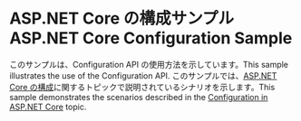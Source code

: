# <a name="aspnet-core-configuration-sample"></a><span data-ttu-id="d28e4-101">ASP.NET Core の構成サンプル</span><span class="sxs-lookup"><span data-stu-id="d28e4-101">ASP.NET Core Configuration Sample</span></span>

<span data-ttu-id="d28e4-102">このサンプルは、Configuration API の使用方法を示しています。</span><span class="sxs-lookup"><span data-stu-id="d28e4-102">This sample illustrates the use of the Configuration API.</span></span> <span data-ttu-id="d28e4-103">このサンプルでは、[ASP.NET Core の構成](https://docs.microsoft.com/aspnet/core/fundamentals/configuration)に関するトピックで説明されているシナリオを示します。</span><span class="sxs-lookup"><span data-stu-id="d28e4-103">This sample demonstrates the scenarios described in the [Configuration in ASP.NET Core](https://docs.microsoft.com/aspnet/core/fundamentals/configuration) topic.</span></span>
